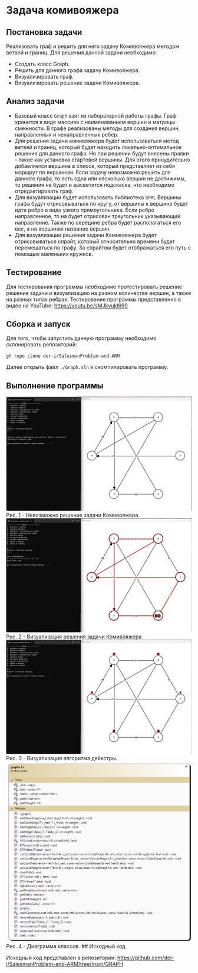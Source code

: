 # Задача комивояжера
## Постановка задачи
Реализовать граф и решить для него задачу Комивояжера методом ветвей и границ.
Для решения данной задачи необходимо:
- Создать класс Graph.
- Решить для данного графа задачу Комивояжера.
- Визуализировать граф.
- Визуализировать решение задачи Комивояжера.

## Анализ задачи
- Базовый класс ```Graph``` взят из лабораторной работы графы. Граф хранится в виде массива с наименованием вершин и матрицы смежности. В графе реализованы методы для создания вершин, направленных и ненаправленных ребер. 
- Для решения задачи комивояжера будет использоваться метод ветвей и границ, который будет находить локально-оптимальное решение для данного графа. Но при решении будут внесены правки - такие как установка стартовой вершины. Для этого принудительно добавляется вершина в список, который представляет из себя маршрут по вершинам. Если задачу невозможно решить для данного графа, то есть одна или несколько вершин не достижимы, то решения не будет и высветится подскаска, что необходимо отредактировать граф.
- Для визуализации будет использовать библиотека ```SFML``` Вершины графа будут отрисовываться по кругу, от вершины к вершине будет идти ребро в виде узкого прямоугольника. Если ребро направленное, то на будет отрисован треугольник указывающий направление. Также по середине ребра будет располагаться его вес, а на вершинах название вершин.
- Для визуализации решения задачи Комивояжера будет отрисовываться спрайт, который относительно времени будет перемещаться по графу. За спрайтом будет отображаться его путь с помощью маленьких кружков. 
 

## Тестирование
Для тестирования программы необходимо протестировать решение решение задачи и визуализацию на разном количестве вершин, а также на разных типах ребрах.
Тестирование программы представленно в видео на YouTube: https://youtu.be/sMJkvukl690


## Сборка и запуск
Для того, чтобы запустить данную программу необходимо склонировать репозиторий:
```
gh repo clone der-i/SalesmanProblem-and-ARM
```
Далее открыть файл ```./Graph.sln``` и скомпилировать программу.

## Выполнение программы

<img src="./img/Graph1.png">
Рис. 1 - Невозможно решение задачи Комивояжера.
<img src="./img/Graph2.png">
Рис. 2 - Визуализация решения задачи Комивояжера
<img src="./img/Graph3.png">
Рис. 3 - Визуализация влгоритма дейкстры.
<img src="./img/Graph4.png">
Рис. 4 - Диаграмма классов.
## Исходный код

Исходный код представлен в репозитории: https://github.com/der-i/SalesmanProblem-and-ARM/tree/main/GRAPH
